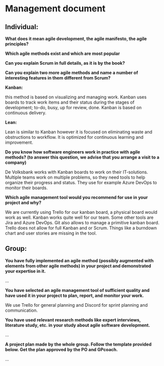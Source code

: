 # Management document

## Individual:

__What does it mean agile development, the agile manifesto, the agile principles?__

__Which agile methods exist and which are most popular__

__Can you explain Scrum in full details, as it is by the book?__

__Can you explain two more agile methods and name a number of interesting features in them different from Scrum?__

__Kanban:__ 

this method is based on visualizing and managing work. Kanban uses boards to track work items and their status during the stages of development; to-do, busy, up for review, done. Kanban is based on continuous delivery.

__Lean:__ 

Lean is similar to Kanban however it is focused on eliminating waste and obstructions to workflow. It is optimized for continuous learning and improvement.

__Do you know how software engineers work in practice with agile methods? (to answer this question, we advise that you arrange a visit to a company)__

De Volksbank works with Kanban boards to work on their IT-solutions. Multiple teams work on multiple problems, so they need tools to help organize their progress and status. They use for example Azure DevOps to monitor their boards.

__Which agile management tool would you recommend for use in your project and why?__ 

We are currently using Trello for our kanban board, a physical board would work as well. Kanban works quite well for our team. Some other tools are Jira and Azure DevOps. Git also allows to manage a primitive kanban board. Trello does not allow for full Kanban and or Scrum. Things like a burndown chart and user stories are missing in the tool.

## Group:

__You have fully implemented an agile method (possibly augmented with elements from other agile methods) in your project and demonstrated your expertise in it.__

...

__You have selected an agile management tool of sufficient quality and have used it in your project to plan, report, and monitor your work.__

We use Trello for general planning and Discord for sprint planning and communication.

__You have used relevant research methods like expert interviews, literature study, etc. in your study about agile software development.__

...

__A project plan made by the whole group. Follow the template provided below. Get the plan approved by the PO and GPcoach.__

...